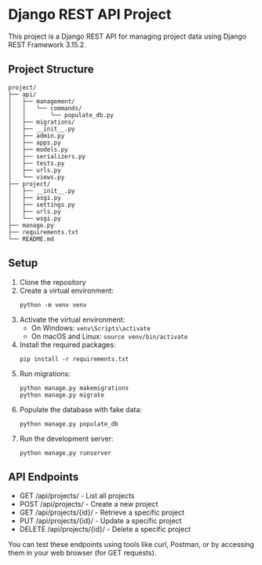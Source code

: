 # Django REST API Project

This project is a Django REST API for managing project data using Django REST Framework 3.15.2.

## Project Structure

```
project/
├── api/
│   ├── management/
│   │   └── commands/
│   │       └── populate_db.py
│   ├── migrations/
│   ├── __init__.py
│   ├── admin.py
│   ├── apps.py
│   ├── models.py
│   ├── serializers.py
│   ├── tests.py
│   ├── urls.py
│   └── views.py
├── project/
│   ├── __init__.py
│   ├── asgi.py
│   ├── settings.py
│   ├── urls.py
│   └── wsgi.py
├── manage.py
├── requirements.txt
└── README.md
```

## Setup

1. Clone the repository
2. Create a virtual environment:
   ```
   python -m venv venv
   ```
3. Activate the virtual environment:
   - On Windows: `venv\Scripts\activate`
   - On macOS and Linux: `source venv/bin/activate`
4. Install the required packages:
   ```
   pip install -r requirements.txt
   ```
5. Run migrations:
   ```
   python manage.py makemigrations
   python manage.py migrate
   ```
6. Populate the database with fake data:
   ```
   python manage.py populate_db
   ```
7. Run the development server:
   ```
   python manage.py runserver
   ```

## API Endpoints

- GET /api/projects/ - List all projects
- POST /api/projects/ - Create a new project
- GET /api/projects/{id}/ - Retrieve a specific project
- PUT /api/projects/{id}/ - Update a specific project
- DELETE /api/projects/{id}/ - Delete a specific project

You can test these endpoints using tools like curl, Postman, or by accessing them in your web browser (for GET requests).